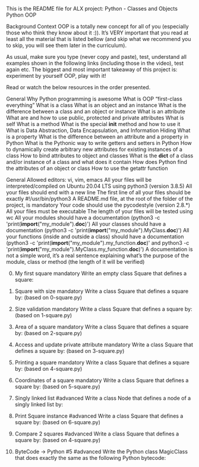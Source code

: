 This is the README file for ALX project: Python - Classes and Objects
Python
OOP

Background Context
OOP is a totally new concept for all of you (especially those who think they know about it :)). It’s VERY important that you read at least all the material that is listed bellow (and skip what we recommend you to skip, you will see them later in the curriculum).

As usual, make sure you type (never copy and paste), test, understand all examples shown in the following links (including those in the video), test again etc. The biggest and most important takeaway of this project is: experiment by yourself OOP, play with it!

Read or watch the below resources in the order presented.

General
Why Python programming is awesome
What is OOP
“first-class everything”
What is a class
What is an object and an instance
What is the difference between a class and an object or instance
What is an attribute
What are and how to use public, protected and private attributes
What is self
What is a method
What is the special __init__ method and how to use it
What is Data Abstraction, Data Encapsulation, and Information Hiding
What is a property
What is the difference between an attribute and a property in Python
What is the Pythonic way to write getters and setters in Python
How to dynamically create arbitrary new attributes for existing instances of a class
How to bind attributes to object and classes
What is the __dict__ of a class and/or instance of a class and what does it contain
How does Python find the attributes of an object or class
How to use the getattr function

General
Allowed editors: vi, vim, emacs
All your files will be interpreted/compiled on Ubuntu 20.04 LTS using python3 (version 3.8.5)
All your files should end with a new line
The first line of all your files should be exactly #!/usr/bin/python3
A README.md file, at the root of the folder of the project, is mandatory
Your code should use the pycodestyle (version 2.8.*)
All your files must be executable
The length of your files will be tested using wc
All your modules should have a documentation (python3 -c 'print(__import__("my_module").__doc__)')
All your classes should have a documentation (python3 -c 'print(__import__("my_module").MyClass.__doc__)')
All your functions (inside and outside a class) should have a documentation (python3 -c 'print(__import__("my_module").my_function.__doc__)' and python3 -c 'print(__import__("my_module").MyClass.my_function.__doc__)')
A documentation is not a simple word, it’s a real sentence explaining what’s the purpose of the module, class or method (the length of it will be verified)



0. My first square
mandatory
Write an empty class Square that defines a square:

1. Square with size
mandatory
Write a class Square that defines a square by: (based on 0-square.py)

2. Size validation
mandatory
Write a class Square that defines a square by: (based on 1-square.py)

3. Area of a square
mandatory
Write a class Square that defines a square by: (based on 2-square.py)

4. Access and update private attribute
mandatory
Write a class Square that defines a square by: (based on 3-square.py)

5. Printing a square
mandatory
Write a class Square that defines a square by: (based on 4-square.py)

6. Coordinates of a square
mandatory
Write a class Square that defines a square by: (based on 5-square.py)


7. Singly linked list
#advanced
Write a class Node that defines a node of a singly linked list by:

8. Print Square instance
#advanced
Write a class Square that defines a square by: (based on 6-square.py)

9. Compare 2 squares
#advanced
Write a class Square that defines a square by: (based on 4-square.py)

10. ByteCode -> Python #5
#advanced
Write the Python class MagicClass that does exactly the same as the following Python bytecode:
